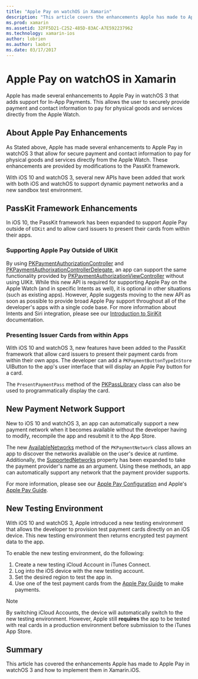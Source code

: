 ```yaml
---
title: "Apple Pay on watchOS in Xamarin"
description: "This article covers the enhancements Apple has made to Apple Pay in watchOS 3 and how to implement them in Xamarin.iOS for Apple Watch."
ms.prod: xamarin
ms.assetid: 32FF5D21-C252-485D-83AC-A7E592237962
ms.technology: xamarin-ios
author: lobrien
ms.author: laobri
ms.date: 03/17/2017
---
```


# Apple Pay on watchOS in Xamarin

Apple has made several enhancements to Apple Pay in watchOS 3 that adds support for In-App Payments. This allows the user to securely provide payment and contact information to pay for physical goods and services directly from the Apple Watch.


## About Apple Pay Enhancements

As Stated above, Apple has made several enhancements to Apple Pay in watchOS 3 that allow for secure payment and contact information to pay for physical goods and services directly from the Apple Watch. These enhancements are provided by modifications to the PassKit framework.

With iOS 10 and watchOS 3, several new APIs have been added that work with both iOS and watchOS to support dynamic payment networks and a new sandbox test environment.

## PassKit Framework Enhancements

In iOS 10, the PassKit framework has been expanded to support Apple Pay outside of `UIKit` and to allow card issuers to present their cards from within their apps. 

### Supporting Apple Pay Outside of UIKit

By using [PKPaymentAuthorizationController](https://developer.apple.com/reference/passkit/pkpaymentauthorizationcontroller) and [PKPaymentAuthorixationControllerDelegate](https://developer.apple.com/reference/passkit/pkpaymentauthorizationcontrollerdelegate), an app can support the same functionality provided by [PKPaymentAuthorizationViewController](https://developer.apple.com/reference/passkit/pkpaymentauthorizationviewcontroller) without using UIKit. While this new API is required for supporting Apple Pay on the Apple Watch (and in specific Intents as well), it is optional in other situations (such as existing apps). However, Apple suggests moving to the new API as soon as possible to provide broad Apple Pay support throughout all of the developer's apps with a single code base. For more information about Intents and Siri integration, please see our [Introduction to SiriKit](~/ios/platform/sirikit/index.md) documentation.

### Presenting Issuer Cards from within Apps

With iOS 10 and watchOS 3, new features have been added to the PassKit framework that allow card issuers to present their payment cards from within their own apps. The developer can add a `PKPaymentButtonTypeInStore` UIButton to the app's user interface that will display an Apple Pay button for a card.

The `PresentPaymentPass` method of the [PKPassLibrary](https://developer.apple.com/reference/passkit/pkpasslibrary) class can also be used to programmatically display the card.

## New Payment Network Support

New to iOS 10 and watchOS 3, an app can automatically support a new payment network when it becomes available without the developer having to modify, recompile the app and resubmit it to the App Store.

The new [AvailableNetworks](https://developer.apple.com/reference/passkit/pkpaymentrequest/1833288-availablenetworks) method of the `PKPaymentNetwork` class allows an app to discover the networks available on the user's device at runtime. Additionally, the [SupportedNetworks](https://developer.apple.com/reference/passkit/pkpaymentrequest/1619329-supportednetworks) property has been expanded to take the payment provider's name as an argument. Using these methods, an app can automatically support any network that the payment provider supports.

For more information, please see our [Apple Pay Configuration](~/ios/platform/apple-pay.md) and Apple's [Apple Pay Guide](https://developer.apple.com/apple-pay/).

## New Testing Environment

With iOS 10 and watchOS 3, Apple introduced a new testing environment that allows the developer to provision test payment cards directly on an iOS device. This new testing environment then returns encrypted test payment data to the app.

To enable the new testing environment, do the following:

1. Create a new testing iCloud Account in iTunes Connect.
2. Log into the iOS device with the new testing account.
3. Set the desired region to test the app in.
4. Use one of the test payment cards from the [Apple Pay Guide](https://developer.apple.com/apple-pay/) to make payments.

> [!NOTE]
> By switching iCloud Accounts, the device will automatically switch to the new testing environment. However, Apple still **requires** the app to be tested with real cards in a production environment before submission to the iTunes App Store.

## Summary

This article has covered the enhancements Apple has made to Apple Pay in watchOS 3 and how to implement them in Xamarin.iOS.
